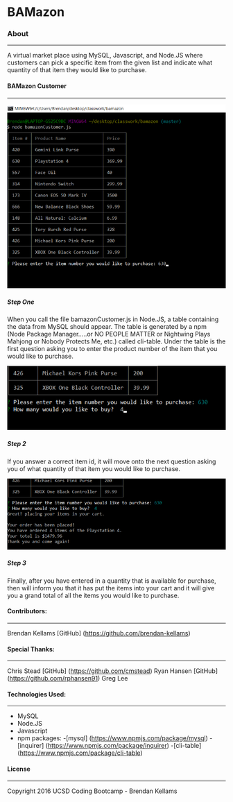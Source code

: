 # BAMazon

### About
***

A virtual market place using MySQL, Javascript, and Node.JS where customers can pick a specific item from the given list and indicate what quantity of that item they would like to purchase.

#### BAMazon Customer
***

![Step 1](images/bamazon_customer_step1.png)

##### Step One

When you call the file bamazonCustomer.js in Node.JS, a table containing the data from MySQL should appear.  The table is generated by a npm (Node Package Manager.....or NO PEOPLE MATTER or Nightwing Plays Mahjong or Nobody Protects Me, etc.) called cli-table.  Under the table is the first question asking you to enter the product number of the item that you would like to purchase.


![Step 2](images/bamazon_customer_step2_edit.png)

##### Step 2

If you answer a correct item id, it will move onto the next question asking you of what quantity of that item you would like to purchase.


![Step 3](images/bamazon_customer_step3_edit.png)

##### Step 3

Finally, after you have entered in a quantity that is available for purchase, then will inform you that it has put the items into your cart and it will give you a grand total of all the items you would like to purchase.

#### Contributors:
***

Brendan Kellams [GitHub] (https://github.com/brendan-kellams)

#### Special Thanks:
***

Chris Stead [GitHub] (https://github.com/cmstead)
Ryan Hansen [GitHub] (https://github.com/rphansen91)
Greg Lee


#### Technologies Used:
***

* MySQL
* Node.JS
* Javascript
* npm packages:
	-[mysql] (https://www.npmjs.com/package/mysql)
	-[inquirer] (https://www.npmjs.com/package/inquirer)
	-[cli-table] (https://www.npmjs.com/package/cli-table)


#### License
***

Copyright 2016 UCSD Coding Bootcamp - Brendan Kellams

